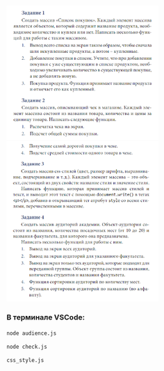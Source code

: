 <img src="image/Screenshot_1.png" alt="Окно приложения" width="350">
<img src="image/Screenshot_2.png" alt="Окно приложения" width="350">

### В терминале VSCode:

`node audience.js`

`node check.js`

`css_style.js`